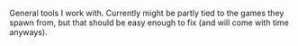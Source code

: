 General tools I work with. Currently might be partly tied to the games they spawn from, but that should be easy enough to fix (and will come with time anyways).
